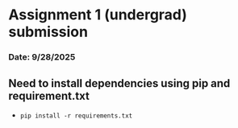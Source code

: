 # Assignment 1 (undergrad) submission

### Date: 9/28/2025

## Need to install dependencies using pip and requirement.txt

* `pip install -r requirements.txt`